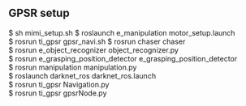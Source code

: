 ## GPSR setup
$ sh mimi_setup.sh
$ roslaunch e_manipulation motor_setup.launch  
$ rosrun ti_gpsr gpsr_navi.sh
$ rosrun chaser chaser  
$ rosrun e_object_recognizer object_recognizer.py  
$ rosrun e_grasping_position_detector e_grasping_position_detector  
$ rosrun manipulation manipulation.py  
$ roslaunch darknet_ros darknet_ros.launch    
$ rosrun ti_gpsr Navigation.py  
$ rosrun ti_gpsr gpsrNode.py  
